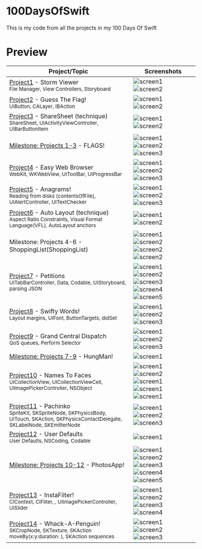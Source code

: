 # 100DaysOfSwift
This is my code from all the projects in my 100 Days Of Swift

# Preview
| Project/Topic | Screenshots |
| --------------|------------ |
| [Project1](https://github.com/khumargirdhar/100DaysOfSwift/tree/main/01-Project1%20(UITableView)) - Storm Viewer <br/><sub> File Manager, View Controllers, Storyboard </sub>| ![screen1](https://github.com/khumargirdhar/100DaysOfSwift/blob/main/01-Project1%20(UITableView)/Screenshots/small/P1-01.png) ![screen2](https://github.com/khumargirdhar/100DaysOfSwift/blob/main/01-Project1%20(UITableView)/Screenshots/small/P1-02.png) |
[Project2](https://github.com/khumargirdhar/100DaysOfSwift/tree/main/02-Project2) - Guess The Flag! <br/><sub> UIButton, CALayer, IBAction</sub> | ![screen1](https://github.com/khumargirdhar/100DaysOfSwift/blob/main/02-Project2/Screenshots/small/P2-01.png) ![screen2](https://github.com/khumargirdhar/100DaysOfSwift/blob/main/02-Project2/Screenshots/small/P2-02.png) | 
[Project3](https://github.com/khumargirdhar/100DaysOfSwift/tree/main/03-Project3) - ShareSheet (technique) <br/><sub> ShareSheet, UIActivityViewController, UIBarButtonItem</sub>| ![screen1](https://github.com/khumargirdhar/100DaysOfSwift/blob/main/03-Project3/Screenshots/small/P3-01.png) ![screen2](https://github.com/khumargirdhar/100DaysOfSwift/blob/main/03-Project3/Screenshots/small/P3-02.png) |
[Milestone: Projects 1-3](https://github.com/khumargirdhar/100DaysOfSwift/tree/main/04-FLAGS!%20(Milestone-Projects-1-3)) - FLAGS! | ![screen1](https://github.com/khumargirdhar/100DaysOfSwift/blob/main/04-FLAGS!%20(Milestone-Projects-1-3)/Screenshots/small/M1-01.png) ![screen2](https://github.com/khumargirdhar/100DaysOfSwift/blob/main/04-FLAGS!%20(Milestone-Projects-1-3)/Screenshots/small/M1-02.png) ![screen3](https://github.com/khumargirdhar/100DaysOfSwift/blob/main/04-FLAGS!%20(Milestone-Projects-1-3)/Screenshots/small/M1-03.png)|
[Project4](https://github.com/khumargirdhar/100DaysOfSwift/tree/main/04-Project4) - Easy Web Browser <br/><sub>WebKit, WKWebView, UIToolBar, UIProgressBar</sub> | ![screen1](https://github.com/khumargirdhar/100DaysOfSwift/blob/main/05-Project4/Screenshots/small/P4-01.png) ![screen2](https://github.com/khumargirdhar/100DaysOfSwift/blob/main/05-Project4/Screenshots/small/P4-02.png) ![screen3](https://github.com/khumargirdhar/100DaysOfSwift/blob/main/05-Project4/Screenshots/small/P4-03.png)|
[Project5](https://github.com/khumargirdhar/100DaysOfSwift/tree/main/06-Project5) - Anagrams!<br/><sub>Reading from disks (contentsOfFile), UIAlertController, UITextChecker</sub> | ![screen1](https://github.com/khumargirdhar/100DaysOfSwift/blob/main/06-Project5/Screenshots/small/P5-01.png) ![screen2](https://github.com/khumargirdhar/100DaysOfSwift/blob/main/06-Project5/Screenshots/small/P5-02.png) ![screen3](https://github.com/khumargirdhar/100DaysOfSwift/blob/main/06-Project5/Screenshots/small/P5-03.png)|
[Project6](https://github.com/khumargirdhar/100DaysOfSwift/tree/main/07B-Project6b) - Auto Layout (technique)<br/><sub>Aspect Ratio Constraints, Visual Format Language(VFL), AutoLayout anchors</sub> | ![screen1](https://github.com/khumargirdhar/100DaysOfSwift/blob/main/07B-Project6b/Screenshots/small/P6-01.png) ![screen2](https://github.com/khumargirdhar/100DaysOfSwift/blob/main/07B-Project6b/Screenshots/small/P6-02.png) |
Milestone: Projects 4-6 - ShoppingList(ShoppingList)| ![screen1](https://github.com/khumargirdhar/100DaysOfSwift/blob/main/08-ShoppingList%20(Milestone-Projects-4-6)/Screenshots/small/M2-01.png) ![screen2](https://github.com/khumargirdhar/100DaysOfSwift/blob/main/08-ShoppingList%20(Milestone-Projects-4-6)/Screenshots/small/M2-02.png) ![screen2](https://github.com/khumargirdhar/100DaysOfSwift/blob/main/08-ShoppingList%20(Milestone-Projects-4-6)/Screenshots/small/M2-03.png) ![screen2](https://github.com/khumargirdhar/100DaysOfSwift/blob/main/08-ShoppingList%20(Milestone-Projects-4-6)/Screenshots/small/M2-04.png) |
[Project7](https://github.com/khumargirdhar/100DaysOfSwift/tree/main/09-Project7) - Petitions<br/><sub>UITabBarController, Data, Codable, UIStoryboard, parsing JSON</sub> | ![screen1](https://github.com/khumargirdhar/100DaysOfSwift/blob/main/09-Project7/Screenshots/small/P7-01.png) ![screen2](https://github.com/khumargirdhar/100DaysOfSwift/blob/main/09-Project7/Screenshots/small/P7-02.png) ![screen3](https://github.com/khumargirdhar/100DaysOfSwift/blob/main/09-Project7/Screenshots/small/P7-03.png) ![screen4](https://github.com/khumargirdhar/100DaysOfSwift/blob/main/09-Project7/Screenshots/small/P7-04.png) ![screen5](https://github.com/khumargirdhar/100DaysOfSwift/blob/main/09-Project7/Screenshots/small/P7-05.png)|
[Project8](https://github.com/khumargirdhar/100DaysOfSwift/tree/main/10-Project8) - Swifty Words! <br/><sub>Layout margins, UIFont, ButtonTargets, didSet</sub> | ![screen1](https://github.com/khumargirdhar/100DaysOfSwift/blob/main/10-Project8/Screenshots/small/P8-01.png) ![screen2](https://github.com/khumargirdhar/100DaysOfSwift/blob/main/10-Project8/Screenshots/small/P8-02.png) ![screen3](https://github.com/khumargirdhar/100DaysOfSwift/blob/main/10-Project8/Screenshots/small/P8-03.png)|
[Project9](https://github.com/khumargirdhar/100DaysOfSwift/tree/main/11-Project9) - Grand Central Dispatch <br/><sub>QoS queues, Perform Selector</sub> | ![screen1](https://github.com/khumargirdhar/100DaysOfSwift/blob/main/11-Project9/Screenshots/small/P9-01.png) ![screen2](https://github.com/khumargirdhar/100DaysOfSwift/blob/main/11-Project9/Screenshots/small/P9-02.png) ![screen3](https://github.com/khumargirdhar/100DaysOfSwift/blob/main/11-Project9/Screenshots/small/P9-03.png) |
[Milestone: Projects 7-9](https://github.com/khumargirdhar/100DaysOfSwift/tree/main/12-HungMan%20(Milestone-Projects-7-9)) - HungMan! | ![screen1](https://github.com/khumargirdhar/100DaysOfSwift/blob/main/12-HungMan%20(Milestone-Projects-7-9)/Screenshots/small/M3-01.png)|
[Project10](https://github.com/khumargirdhar/100DaysOfSwift/tree/main/13-Project10) - Names To Faces <br/><sub>UICollectionView, UICollectionViewCell, UIImagePickerController, NSObject</sub> | ![screen1](https://github.com/khumargirdhar/100DaysOfSwift/blob/main/13-Project10/Screenshots/small/P10-01.png) ![screen2](https://github.com/khumargirdhar/100DaysOfSwift/blob/main/13-Project10/Screenshots/small/P10-02.png) ![screen1](https://github.com/khumargirdhar/100DaysOfSwift/blob/main/13-Project10/Screenshots/small/P10-03.png) ![screen1](https://github.com/khumargirdhar/100DaysOfSwift/blob/main/13-Project10/Screenshots/small/P10-04.png) ![screen1](https://github.com/khumargirdhar/100DaysOfSwift/blob/main/13-Project10/Screenshots/small/P10-05.png) |
[Project11](https://github.com/khumargirdhar/100DaysOfSwift/tree/main/14-Project11) - Pachinko <br/><sub>SpriteKit, SKSpriteNode, SKPhysicsBody, UITouch, SKAction, SKPhysicsContactDelegate, SKLabelNode, SKEmitterNode</sub> | ![screen1](https://github.com/khumargirdhar/100DaysOfSwift/blob/main/14-Project11/Screenshots/small/P11-01.png) ![screen2](https://github.com/khumargirdhar/100DaysOfSwift/blob/main/14-Project11/Screenshots/small/P11-02.png) ![screen3](https://github.com/khumargirdhar/100DaysOfSwift/blob/main/14-Project11/Screenshots/small/P11-03.png) |
[Project12](https://github.com/khumargirdhar/100DaysOfSwift/tree/main/15B-Project12b) - User Defaults <br/><sub>User Defaults, NSCoding, Codable</sub> | ![screen1](https://github.com/khumargirdhar/100DaysOfSwift/blob/main/15B-Project12a/Screenshots/small/P12-01.png) |
[Milestone: Projects 10-12](https://github.com/khumargirdhar/100DaysOfSwift/tree/main/16-PhotosApp%20(Milestone-Projects-10-12)) - PhotosApp! | ![screen1](https://github.com/khumargirdhar/100DaysOfSwift/blob/main/16-PhotosApp%20(Milestone-Projects-10-12)/Screenshots/small/M4-01.png) ![screen2](https://github.com/khumargirdhar/100DaysOfSwift/blob/main/16-PhotosApp%20(Milestone-Projects-10-12)/Screenshots/small/M4-02.png) ![screen3](https://github.com/khumargirdhar/100DaysOfSwift/blob/main/16-PhotosApp%20(Milestone-Projects-10-12)/Screenshots/small/M4-03.png) ![screen4](https://github.com/khumargirdhar/100DaysOfSwift/blob/main/16-PhotosApp%20(Milestone-Projects-10-12)/Screenshots/small/M4-04.png) ![screen5](https://github.com/khumargirdhar/100DaysOfSwift/blob/main/16-PhotosApp%20(Milestone-Projects-10-12)/Screenshots/small/M4-05.png)|
[Project13](https://github.com/khumargirdhar/100DaysOfSwift/tree/main/17-Project13) - InstaFilter! <br/><sub>CIContext, CIFilter, , UIImagePickerController, UISlider</sub> | ![screen1](https://github.com/khumargirdhar/100DaysOfSwift/blob/main/17-Project13/Screenshots/small/P13-01.png) ![screen2](https://github.com/khumargirdhar/100DaysOfSwift/blob/main/17-Project13/Screenshots/small/P13-02.png) ![screen3](https://github.com/khumargirdhar/100DaysOfSwift/blob/main/17-Project13/Screenshots/small/P13-03.png) ![screen4](https://github.com/khumargirdhar/100DaysOfSwift/blob/main/17-Project13/Screenshots/small/P13-04.png)|
[Project14](https://github.com/khumargirdhar/100DaysOfSwift/tree/main/18-Project14) - Whack-A-Penguin! <br/><sub>SKCropNode, SKTexture, SKAction moveBy(x:y:duration: ), SKAction sequences</sub> | ![screen1](https://github.com/khumargirdhar/100DaysOfSwift/blob/main/18-Project14/Screenshots/small/P14-01.png) ![screen2](https://github.com/khumargirdhar/100DaysOfSwift/blob/main/18-Project14/Screenshots/small/P14-02.png) ![screen3](https://github.com/khumargirdhar/100DaysOfSwift/blob/main/18-Project14/Screenshots/small/P14-03.png) |
